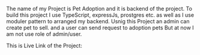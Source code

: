 The name of my Project is Pet Adoption and it is backend of the project.
To build this project I use TypeScript, expressJs, prostgres etc. as well as I use moduler pattern to arranged my backend. Usnig this Project an admin can create pet to sell. and a user can send request to adoption pets But at now I am not use role of admin/user.

This is Live Link of the Project:
